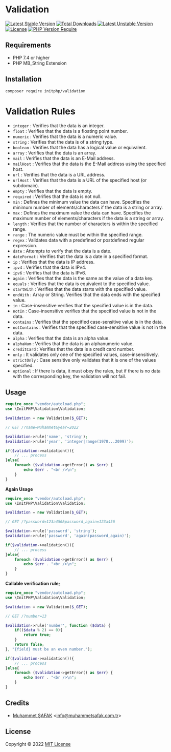 # Validation

[![Latest Stable Version](http://poser.pugx.org/initphp/validation/v)](https://packagist.org/packages/initphp/validation) [![Total Downloads](http://poser.pugx.org/initphp/validation/downloads)](https://packagist.org/packages/initphp/validation) [![Latest Unstable Version](http://poser.pugx.org/initphp/validation/v/unstable)](https://packagist.org/packages/initphp/validation) [![License](http://poser.pugx.org/initphp/validation/license)](https://packagist.org/packages/initphp/validation) [![PHP Version Require](http://poser.pugx.org/initphp/validation/require/php)](https://packagist.org/packages/initphp/validation)

## Requirements

- PHP 7.4 or higher
- PHP MB_String Extension

## Installation

```
composer require initphp/validation
```

# Validation Rules

- `integer` : Verifies that the data is an integer.
- `float` : Verifies that the data is a floating point number.
- `numeric` : Verifies that the data is a numeric value.
- `string` : Verifies that the data is of a string type.
- `boolean` : Verifies that the data has a logical value or equivalent.
- `array` : Verifies that the data is an array.
- `mail` : Verifies that the data is an E-Mail address.
- `mailHost` : Verifies that the data is the E-Mail address using the specified host.
- `url` : Verifies that the data is a URL address.
- `urlHost` : Verifies that the data is a URL of the specified host (or subdomain).
- `empty` : Verifies that the data is empty.
- `required` : Verifies that the data is not null.
- `min` : Defines the minimum value the data can have. Specifies the minimum number of elements/characters if the data is a string or array.
- `max` : Defines the maximum value the data can have. Specifies the maximum number of elements/characters if the data is a string or array.
- `length` : Verifies that the number of characters is within the specified range.
- `range` : The numeric value must be within the specified range.
- `regex` : Validates data with a predefined or postdefined regular expression.
- `date` : Attempts to verify that the data is a date.
- `dateFormat` : Verifies that the data is a date in a specified format.
- `ip` : Verifies that the data is IP address.
- `ipv4` : Verifies that the data is IPv4.
- `ipv6` : Verifies that the data is IPv6.
- `again` : Verifies that the data is the same as the value of a data key.
- `equals` : Verifies that the data is equivalent to the specified value.
- `startWith` : Verifies that the data starts with the specified value.
- `endWith` : Array or String. Verifies that the data ends with the specified value.
- `in` : Case-insensitive verifies that the specified value is in the data.
- `notIn` : Case-insensitive verifies that the specified value is not in the data.
- `contains` : Verifies that the specified case-sensitive value is in the data.
- `notContains` : Verifies that the specified case-sensitive value is not in the data.
- `alpha` : Verifies that the data is an alpha value.
- `alphaNum` : Verifies that the data is an alphanumeric value.
- `creditCard` : Verifies that the data is a credit card number.
- `only` : It validates only one of the specified values, case-insensitively.
- `strictOnly` : Case sensitive only validates that it is one of the values specified.
- `optional` : If there is data, it must obey the rules, but if there is no data with the corresponding key, the validation will not fail.

## Usage

```php
require_once "vendor/autoload.php";
use \InitPHP\Validation\Validation;

$validation = new Validation($_GET);

// GET /?name=Muhammet&year=2022

$validation->rule('name', 'string');
$validation->rule('year', 'integer|range(1970...2099)');

if($validation->validation()){
    // ... process
}else{
    foreach ($validation->getError() as $err) {
        echo $err . "<br />\n";
    }
}
```
**Again Usage**
```php
require_once "vendor/autoload.php";
use \InitPHP\Validation\Validation;

$validation = new Validation($_GET);

// GET /?password=123a456&password_again=123a456

$validation->rule('password', 'string');
$validation->rule('password', 'again(password_again)');

if($validation->validation()){
    // ... process
}else{
    foreach ($validation->getError() as $err) {
        echo $err . "<br />\n";
    }
}
```

**Callable verification rule;**

```php
require_once "vendor/autoload.php";
use \InitPHP\Validation\Validation;

$validation = new Validation($_GET);

// GET /?number=13

$validation->rule('number', function ($data) {
    if(($data % 2) == 0){
        return true;
    }
    return false;
}, "{field} must be an even number.");

if($validation->validation()){
    // ... process
}else{
    foreach ($validation->getError() as $err) {
        echo $err . "<br />\n";
    }
}
```

## Credits

- [Muhammet ŞAFAK](https://www.muhammetsafak.com.tr) <<info@muhammetsafak.com.tr>>

## License

Copyright &copy; 2022 [MIT License](./LICENSE) 
